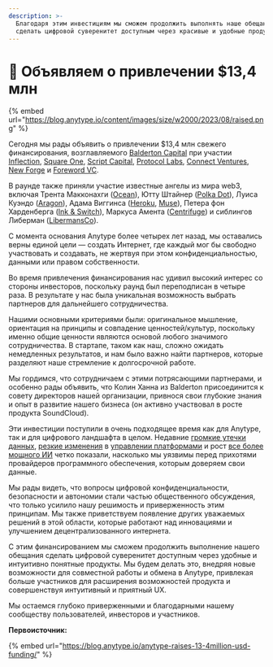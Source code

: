 ```yaml
---
description: >-
  Благодаря этим инвестициям мы сможем продолжить выполнять наше обещание
  сделать цифровой суверенитет доступным через красивые и удобные продукты.
---
```


# 🫶 Объявляем о привлечении $13,4 млн

{% embed url="https://blog.anytype.io/content/images/size/w2000/2023/08/raised.png" %}

Сегодня мы рады объявить о привлечении $13,4 млн свежего финансирования, возглавляемого [Balderton Capital](https://www.balderton.com/?ref=blog.anytype.io) при участии [Inflection](https://inflection.xyz/?ref=blog.anytype.io), [Square One](https://squareone.vc/?ref=blog.anytype.io), [Script Capital](https://script.capital/?ref=blog.anytype.io), [Protocol Labs](https://protocol.ai/?ref=blog.anytype.io), [Connect Ventures](https://www.connectventures.co/?ref=blog.anytype.io), [New Forge](https://www.newforge.de/?ref=blog.anytype.io) и [Foreword VC](https://www.foreword.vc/?ref=blog.anytype.io).

В раунде также приняли участие известные ангелы из мира web3, включая Трента Макконахги ([Ocean](https://oceanprotocol.com/?ref=blog.anytype.io)), Ютту Штайнер ([Polka Dot](https://www.polkadot.network/?ref=blog.anytype.io)), Луиса Куэндо ([Aragon](https://aragon.org/?ref=blog.anytype.io)), Адама Виггинса ([Heroku](https://www.heroku.com/?ref=blog.anytype.io), [Muse](https://museapp.com/?ref=blog.anytype.io)), Петера фон Харденберга ([Ink & Switch](https://www.inkandswitch.com/?ref=blog.anytype.io)), Маркуса Амента ([Centrifuge](https://centrifuge.io/?ref=blog.anytype.io)) и сиблингов Либерман ([LibermansCo](https://libermans.co/?ref=blog.anytype.io)).

С момента основания Anytype более четырех лет назад, мы оставались верны единой цели — создать Интернет, где каждый мог бы свободно участвовать и создавать, не жертвуя при этом конфиденциальностью, данными или правом собственности.

Во время привлечения финансирования нас удивил высокий интерес со стороны инвесторов, поскольку раунд был переподписан в четыре раза. В результате у нас была уникальная возможность выбрать партнеров для дальнейшего сотрудничества.

Нашими основными критериями были: оригинальное мышление, ориентация на принципы и совпадение ценностей/культур, поскольку именно общие ценности являются основой любого значимого сотрудничества. В стартапе, таком как наш, сложно ожидать немедленных результатов, и нам было важно найти партнеров, которые разделяют наше стремление к долгосрочной работе.

Мы гордимся, что сотрудничаем с этими потрясающими партнерами, и особенно рады объявить, что Колин Ханна из Balderton присоединится к совету директоров нашей организации, привнося свои глубокие знания и опыт в развитие нашего бизнеса (он активно участвовал в росте продукта SoundCloud).

Эти инвестиции поступили в очень подходящее время как для Anytype, так и для цифрового ландшафта в целом. Недавние [громкие утечки данных](https://www.cpomagazine.com/cyber-security/4-million-impacted-in-colorado-department-of-health-care-ibm-moveit-data-breach/?ref=blog.anytype.io), [резкие изменения](https://edition.cnn.com/2023/04/20/tech/twitter-verification-blue-check-purge/index.html?ref=blog.anytype.io) в [управлении платформами](https://www.theverge.com/23779477/reddit-protest-blackouts-crushed?ref=blog.anytype.io) и рост [все более мощного ИИ](https://www.wired.com/story/italy-ban-chatgpt-privacy-gdpr/?ref=blog.anytype.io) четко показали, насколько мы уязвимы перед прихотями провайдеров программного обеспечения, которым доверяем свои данные.

Мы рады видеть, что вопросы цифровой конфиденциальности, безопасности и автономии стали частью общественного обсуждения, что только усилило нашу решимость и приверженность этим принципам. Мы также приветствуем появление других уважаемых решений в этой области, которые работают над инновациями и улучшением децентрализованного интернета.

С этим финансированием мы сможем продолжить выполнение нашего обещания сделать цифровой суверенитет доступным через удобные и интуитивно понятные продукты. Мы будем делать это, внедряя новые возможности для совместной работы и обмена в Anytype, привлекая больше участников для расширения возможностей продукта и совершенствуя интуитивный и приятный UX.

Мы остаемся глубоко приверженными и благодарными нашему сообществу пользователей, инвесторов и участников.

**Первоисточник:**

{% embed url="https://blog.anytype.io/anytype-raises-13-4million-usd-funding/" %}
